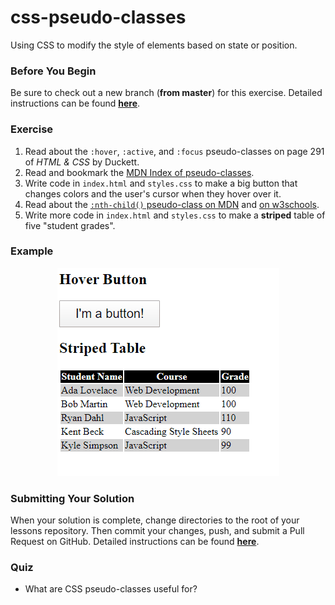 # css-pseudo-classes

Using CSS to modify the style of elements based on state or position.

### Before You Begin

Be sure to check out a new branch (**from master**) for this exercise. Detailed instructions can be found [**here**](../../guides/before-each-exercise.md).

### Exercise

1. Read about the `:hover`, `:active`, and `:focus` pseudo-classes on page 291 of _HTML & CSS_ by Duckett.
1. Read and bookmark the [MDN Index of pseudo-classes](https://developer.mozilla.org/en-US/docs/Web/CSS/Pseudo-classes).
1. Write code in `index.html` and `styles.css` to make a big button that changes colors and the user's cursor when they hover over it.
1. Read about the [`:nth-child()` pseudo-class on MDN](https://developer.mozilla.org/en-US/docs/Web/CSS/:nth-child) and [on w3schools](https://www.w3schools.com/cssref/sel_nth-child.asp).
1. Write more code in `index.html` and `styles.css` to make a **striped** table of five "student grades".

### Example

<p align="middle">
  <img src="images/css-pseudo-classes.gif" alt="css-pseudo-classes">
</p>

### Submitting Your Solution

When your solution is complete, change directories to the root of your lessons repository. Then commit your changes, push, and submit a Pull Request on GitHub. Detailed instructions can be found [**here**](../../guides/after-each-exercise.md).

### Quiz

- What are CSS pseudo-classes useful for?
